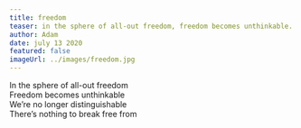 ```yaml
---
title: freedom
teaser: in the sphere of all-out freedom, freedom becomes unthinkable.
author: Adam
date: july 13 2020
featured: false
imageUrl: ../images/freedom.jpg
---
```


In the sphere of all-out freedom  
Freedom becomes unthinkable  
We’re no longer distinguishable  
There’s nothing to break free from

